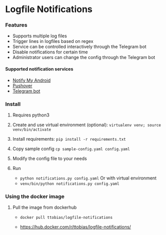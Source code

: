 # Logfile Notifications

### Features

- Supports multiple log files
- Trigger lines in logfiles based on regex
- Service can be controlled interactively through the Telegram bot
- Disable notifications for certain time
- Administrator users can change the config through the Telegram bot

#### Supported notification services
- [Notify My Android](http://www.notifymyandroid.com/)
- [Pushover](https://pushover.net/)
- [Telegram bot](https://telegram.org/)


### Install

1. Requires python3

2. Create and use virtual environment (optional):
   `virtualenv venv; source venv/bin/activate`
   
3. Install requirements:
   `pip install -r requirements.txt`

4. Copy sample config
   `cp sample-config.yaml config.yaml`

5. Modify the config file to your needs

6. Run
   - `python notifications.py config.yaml`
   Or with virtual environment
   - `venv/bin/python notifications.py config.yaml`

### Using the docker image

1. Pull the image from dockerhub
   - `docker pull ttobias/logfile-notifications`

   - https://hub.docker.com/r/ttobias/logfile-notifications/

   
   
